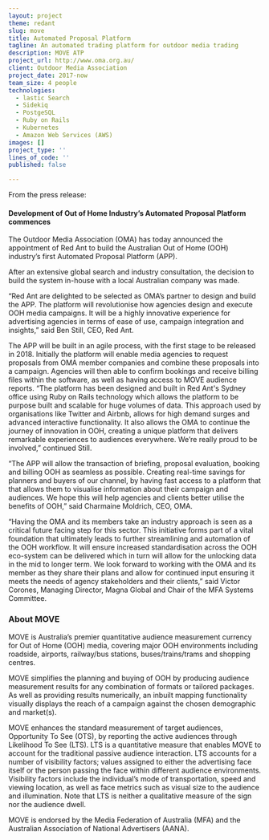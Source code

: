 ```yaml
---
layout: project
theme: redant
slug: move
title: Automated Proposal Platform
tagline: An automated trading platform for outdoor media trading
description: MOVE ATP
project_url: http://www.oma.org.au/
client: Outdoor Media Association
project_date: 2017-now
team_size: 4 people
technologies:
  - lastic Search
  - Sidekiq
  - PostgeSQL
  - Ruby on Rails
  - Kubernetes
  - Amazon Web Services (AWS)
images: []
project_type: ''
lines_of_code: ''
published: false

---
```


From the press release:

#### Development of Out of Home Industry’s Automated Proposal Platform commences

The Outdoor Media Association (OMA) has today announced the appointment of Red Ant to build the Australian Out of Home (OOH) industry’s first Automated Proposal Platform (APP).

After an extensive global search and industry consultation, the decision to build the system in-house with a local Australian company was made.

“Red Ant are delighted to be selected as OMA’s partner to design and build the APP. The platform will revolutionise how agencies design and execute OOH media campaigns. It will be a highly innovative experience for advertising agencies in terms of ease of use, campaign integration and insights,” said Ben Still, CEO, Red Ant.

The APP will be built in an agile process, with the first stage to be released in 2018. Initially the platform will enable media agencies to request proposals from OMA member companies and combine these proposals into a campaign. Agencies will then able to confirm bookings and receive billing files within the software, as well as having access to MOVE audience reports. “The platform has been designed and built in Red Ant's Sydney office using Ruby on Rails technology which allows the platform to be purpose built and scalable for huge volumes of data. This approach used by organisations like Twitter and Airbnb, allows for high demand surges and advanced interactive functionality. It also allows the OMA to continue the journey of innovation in OOH, creating a unique platform that delivers remarkable experiences to audiences everywhere. We’re really proud to be involved,” continued Still.

“The APP will allow the transaction of briefing, proposal evaluation, booking and billing OOH as seamless as possible. Creating real-time savings for planners and buyers of our channel, by having fast access to a platform that that allows them to visualise information about their campaign and audiences. We hope this will help agencies and clients better utilise the benefits of OOH,” said Charmaine Moldrich, CEO, OMA.

“Having the OMA and its members take an industry approach is seen as a critical future facing step for this sector. This initiative forms part of a vital foundation that ultimately leads to further streamlining and automation of the OOH workflow. It will ensure increased standardisation across the OOH eco-system can be delivered which in turn will allow for the unlocking data in the mid to longer term. We look forward to working with the OMA and its member as they share their plans and allow for continued input ensuring it meets the needs of agency stakeholders and their clients,” said Victor Corones, Managing Director, Magna Global and Chair of the MFA Systems Committee.

### About MOVE

MOVE is Australia’s premier quantitative audience measurement currency for Out of Home (OOH) media, covering major OOH environments including roadside, airports, railway/bus stations, buses/trains/trams and shopping centres.

MOVE simplifies the planning and buying of OOH by producing audience measurement results for any combination of formats or tailored packages. As well as providing results numerically, an inbuilt mapping functionality visually displays the reach of a campaign against the chosen demographic and market(s).

MOVE enhances the standard measurement of target audiences, Opportunity To See (OTS), by reporting the active audiences through Likelihood To See (LTS). LTS is a quantitative measure that enables MOVE to account for the traditional passive audience interaction. LTS accounts for a number of visibility factors; values assigned to either the advertising face itself or the person passing the face within different audience environments. Visibility factors include the individual’s mode of transportation, speed and viewing location, as well as face metrics such as visual size to the audience and illumination. Note that LTS is neither a qualitative measure of the sign nor the audience dwell.

MOVE is endorsed by the Media Federation of Australia (MFA) and the Australian Association of National Advertisers (AANA).
